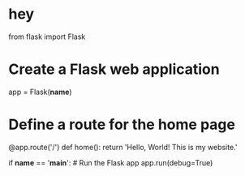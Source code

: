 # hey
from flask import Flask

# Create a Flask web application
app = Flask(__name__)

# Define a route for the home page
@app.route('/')
def home():
    return 'Hello, World! This is my website.'

if __name__ == '__main__':
    # Run the Flask app
    app.run(debug=True)
